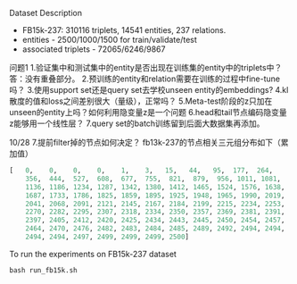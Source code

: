 Dataset Description
- FB15k-237: 310116 triplets, 14541 entities, 237 relations.
- entities - 2500/1000/1500 for train/validate/test
- associated triplets - 72065/6246/9867

问题1
1.验证集中和测试集中的entity是否出现在训练集的entity中的triplets中？
答：没有重叠部分。
2.预训练的entity和relation需要在训练的过程中fine-tune吗？
3.使用support set还是query set去学校unseen entity的embeddings?
4.kl散度的值和loss之间差别很大（量级），正常吗？
5.Meta-test阶段的z只加在unseen的entity上吗？如何利用隐变量z是一个问题
6.head和tail节点编码隐变量z能够用一个线性层？
7.query set的batch训练留到后面大数据集再添加。

10/28
7.提前filter掉的节点如何决定？
fb13k-237的节点相关三元组分布如下（累加值）
```python
[   0,    0,    0,    0,    1,    3,   15,   44,   95,  177,  264,
    356,  444,  527,  608,  677,  755,  821,  879,  956, 1011, 1081,
    1136, 1186, 1234, 1287, 1342, 1380, 1412, 1465, 1524, 1576, 1638,
    1687, 1733, 1786, 1825, 1859, 1895, 1925, 1948, 1965, 1990, 2019,
    2041, 2068, 2091, 2121, 2145, 2167, 2184, 2199, 2215, 2234, 2253,
    2270, 2282, 2295, 2307, 2318, 2334, 2350, 2357, 2369, 2381, 2391,
    2397, 2405, 2412, 2420, 2425, 2434, 2443, 2445, 2450, 2454, 2457,
    2464, 2470, 2476, 2482, 2483, 2484, 2485, 2489, 2492, 2494, 2494,
    2494, 2494, 2497, 2499, 2499, 2499, 2500]
```


To run the experiments on FB15k-237 dataset
```python
bash run_fb15k.sh
```